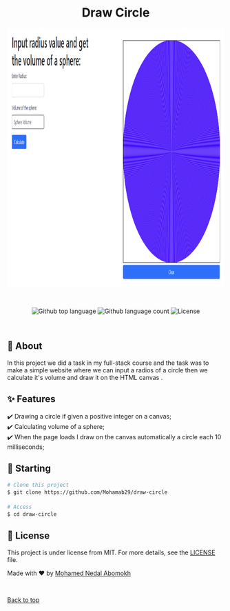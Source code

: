 
<h1 align="center" id="top">Draw Circle</h1>

<div align="center"> 
  <img src="https://github.com/Mohamab29/Drawing-circles/blob/main/assests/images/webpage.png" alt="Draw Circle" height="600px" width="900px" />

  &#xa0;

  <!-- <a href="https://drawcircle.netlify.app">Demo</a> -->
</div>

<p align="center">
  <img alt="Github top language" src="https://img.shields.io/github/languages/top/Mohamab29/Drawing-circles?color=56BEB8">

  <img alt="Github language count" src="https://img.shields.io/github/languages/count/Mohamab29/Drawing-circles?color=56BEB8">


  <img alt="License" src="https://img.shields.io/badge/license-CC0-blue?color=56BEB8">

</p>

<!-- Status -->

<!-- <h4 align="center"> 
	🚧  Draw Circle 🚀 Under construction...  🚧
</h4> 

<hr> -->


<br>

## :dart: About ##

In this project we did a task in my full-stack course and the task was to make a simple website where we can input a radios of a circle then we calculate it's volume and draw it on the HTML canvas .


## :sparkles: Features ##

:heavy_check_mark: Drawing a circle if given a positive integer on a canvas; \
:heavy_check_mark: Calculating volume of a sphere; \
:heavy_check_mark: When the page loads I draw on the canvas automatically a circle each 10 milliseconds;




## :checkered_flag: Starting ##

```bash
# Clone this project
$ git clone https://github.com/Mohamab29/draw-circle

# Access
$ cd draw-circle

```

## :memo: License ##

This project is under license from MIT. For more details, see the [LICENSE](LICENSE.md) file.



Made with :heart: by <a href="https://github.com/Mohamab29" target="_blank">Mohamed Nedal Abomokh</a>

&#xa0;

<a href="#top">Back to top</a>
